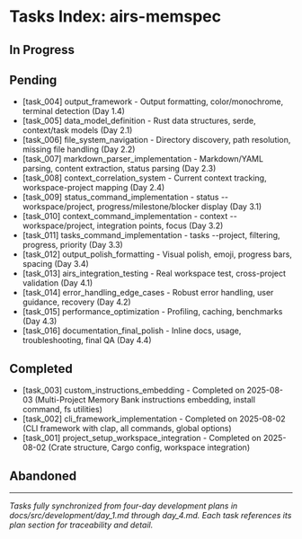 # Tasks Index: airs-memspec

## In Progress


## Pending

- [task_004] output_framework - Output formatting, color/monochrome, terminal detection (Day 1.4)
- [task_005] data_model_definition - Rust data structures, serde, context/task models (Day 2.1)
- [task_006] file_system_navigation - Directory discovery, path resolution, missing file handling (Day 2.2)
- [task_007] markdown_parser_implementation - Markdown/YAML parsing, content extraction, status parsing (Day 2.3)
- [task_008] context_correlation_system - Current context tracking, workspace-project mapping (Day 2.4)
- [task_009] status_command_implementation - status --workspace/project, progress/milestone/blocker display (Day 3.1)
- [task_010] context_command_implementation - context --workspace/project, integration points, focus (Day 3.2)
- [task_011] tasks_command_implementation - tasks --project, filtering, progress, priority (Day 3.3)
- [task_012] output_polish_formatting - Visual polish, emoji, progress bars, spacing (Day 3.4)
- [task_013] airs_integration_testing - Real workspace test, cross-project validation (Day 4.1)
- [task_014] error_handling_edge_cases - Robust error handling, user guidance, recovery (Day 4.2)
- [task_015] performance_optimization - Profiling, caching, benchmarks (Day 4.3)
- [task_016] documentation_final_polish - Inline docs, usage, troubleshooting, final QA (Day 4.4)

## Completed

- [task_003] custom_instructions_embedding - Completed on 2025-08-03 (Multi-Project Memory Bank instructions embedding, install command, fs utilities)
- [task_002] cli_framework_implementation - Completed on 2025-08-02 (CLI framework with clap, all commands, global options)
- [task_001] project_setup_workspace_integration - Completed on 2025-08-02 (Crate structure, Cargo config, workspace integration)


## Abandoned


---

*Tasks fully synchronized from four-day development plans in docs/src/development/day_1.md through day_4.md. Each task references its plan section for traceability and detail.*
